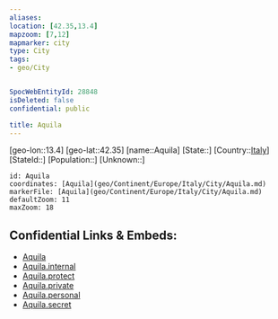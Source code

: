 ```yaml
---
aliases: 
location: [42.35,13.4]
mapzoom: [7,12] 
mapmarker: city 
type: City
tags:
- geo/City


SpocWebEntityId: 28848
isDeleted: false
confidential: public

title: Aquila
---
```

[geo-lon::13.4]
[geo-lat::42.35]
[name::Aquila]
[State::]
[Country::[Italy](geo/Continent/Europe/Italy.md)]
[StateId::]
[Population::]
[Unknown::]


```leaflet
id: Aquila
coordinates: [Aquila](geo/Continent/Europe/Italy/City/Aquila.md)
markerFile: [Aquila](geo/Continent/Europe/Italy/City/Aquila.md)
defaultZoom: 11 
maxZoom: 18
```


## Confidential Links & Embeds: 
- [Aquila](../../../../../../_public/geo/Continent/Europe/Italy/City/Aquila.md) 
- [Aquila.internal](../../../../../../_internal/geo/Continent/Europe/Italy/City/Aquila.internal.md) 
- [Aquila.protect](../../../../../../_protect/geo/Continent/Europe/Italy/City/Aquila.protect.md) 
- [Aquila.private](../../../../../../_private/geo/Continent/Europe/Italy/City/Aquila.private.md) 
- [Aquila.personal](../../../../../../_personal/geo/Continent/Europe/Italy/City/Aquila.personal.md) 
- [Aquila.secret](../../../../../../_secret/geo/Continent/Europe/Italy/City/Aquila.secret.md) 
